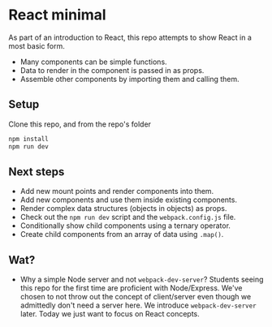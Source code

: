# React minimal

As part of an introduction to React, this repo attempts to show React in a most basic form.

* Many components can be simple functions.
* Data to render in the component is passed in as props.
* Assemble other components by importing them and calling them.


## Setup

Clone this repo, and from the repo's folder

```sh
npm install
npm run dev
```

## Next steps

* Add new mount points and render components into them.
* Add new components and use them inside existing components.
* Render complex data structures (objects in objects) as props.
* Check out the `npm run dev` script and the `webpack.config.js` file.
* Conditionally show child components using a ternary operator.
* Create child components from an array of data using `.map()`.


## Wat?

* Why a simple Node server and not `webpack-dev-server`? Students seeing this repo for the first time are proficient with Node/Express. We've chosen to not throw out the concept of client/server even though we admittedly don't need a server here. We introduce `webpack-dev-server` later. Today we just want to focus on React concepts.
